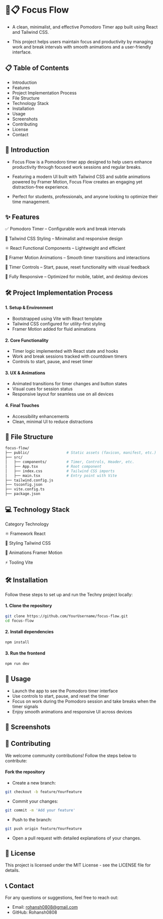 # 🚀📋 Focus Flow

- A clean, minimalist, and effective Pomodoro Timer app built using React and Tailwind CSS.

- This project helps users maintain focus and productivity by managing work and break intervals with smooth animations and a user-friendly interface.

## 📋 Table of Contents
- Introduction
- Features
- Project Implementation Process
- File Structure
- Technology Stack
- Installation
- Usage
- Screenshots
- Contributing
- License
- Contact

## 📘 Introduction

- Focus Flow is a Pomodoro timer app designed to help users enhance productivity through focused work sessions and regular breaks.

- Featuring a modern UI built with Tailwind CSS and subtle animations powered by Framer Motion, Focus Flow creates an engaging yet distraction-free experience.

- Perfect for students, professionals, and anyone looking to optimize their time management.


## ✨ Features

✅ Pomodoro Timer – Configurable work and break intervals

🎨 Tailwind CSS Styling – Minimalist and responsive design

⚛️ React Functional Components – Lightweight and efficient

🎥 Framer Motion Animations – Smooth timer transitions and interactions

🔔 Timer Controls – Start, pause, reset functionality with visual feedback

📱 Fully Responsive – Optimized for mobile, tablet, and desktop devices



## 🛠 Project Implementation Process

#### 1. Setup & Environment
- Bootstrapped using Vite with React template
- Tailwind CSS configured for utility-first styling
- Framer Motion added for fluid animations

#### 2. Core Functionality
- Timer logic implemented with React state and hooks
- Work and break sessions tracked with countdown timers
- Controls to start, pause, and reset timer

#### 3. UX & Animations
- Animated transitions for timer changes and button states
- Visual cues for session status
- Responsive layout for seamless use on all devices

#### 4. Final Touches
- Accessibility enhancements
- Clean, minimal UI to reduce distractions

## 📁 File Structure

```bash
focus-flow/
├── public/                 # Static assets (favicon, manifest, etc.)
├── src/
│   ├── components/         # Timer, Controls, Header, etc.
│   ├── App.tsx             # Root component
│   ├── index.css           # Tailwind CSS imports
│   ├── main.tsx            # Entry point with Vite
├── tailwind.config.js
├── tsconfig.json
├── vite.config.ts
├── package.json
```

## 💻 Technology Stack

Category	Technology

⚛️ Framework	React

🎨 Styling	Tailwind CSS

🎥 Animations	Framer Motion

⚡ Tooling	Vite


## 🛠 Installation

Follow these steps to set up and run the Techny project locally:

#### 1. Clone the repository
```bash
git clone https://github.com/YourUsername/focus-flow.git
cd focus-flow
```

#### 2. Install dependencies

```bash
npm install
```

#### 3. Run the frontend

```bash
npm run dev
```

## 🚀 Usage
- Launch the app to see the Pomodoro timer interface
- Use controls to start, pause, and reset the timer
- Focus on work during the Pomodoro session and take breaks when the timer signals
- Enjoy smooth animations and responsive UI across devices


## 📸 Screenshots



## 🤝 Contributing
We welcome community contributions! Follow the steps below to contribute:

#### Fork the repository
- Create a new branch:
```bash
git checkout -b feature/YourFeature
```

- Commit your changes:
```bash
git commit -m 'Add your feature'
```

- Push to the branch:
```bash
git push origin feature/YourFeature
```

- Open a pull request with detailed explanations of your changes.

## 📄 License

This project is licensed under the MIT License - see the LICENSE file for details.

## 📞 Contact
For any questions or suggestions, feel free to reach out:

- Email: rohansh0808@gmail.com
- GitHub: Rohansh0808
